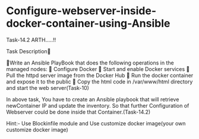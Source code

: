 # Configure-webserver-inside-docker-container-using-Ansible
Task-14.2 ARTH.....!!


Task Description📄

🔰Write an Ansible PlayBook that does the following operations in the managed nodes:
🔹 Configure Docker
🔹 Start and enable Docker services
🔹 Pull the httpd server image from the Docker Hub
🔹 Run the docker container and expose it to the public
🔹 Copy the html code in /var/www/html directory and start the web server(Task-10)

In above task, You have to create an Ansible playbook that will retrieve newContainer IP and update the inventory. So that further Configuration of Webserver could be done inside that Container.(Task-14.2)

Hint:- Use Blockinfile module and
       Use customize docker image(your own customize docker image)
